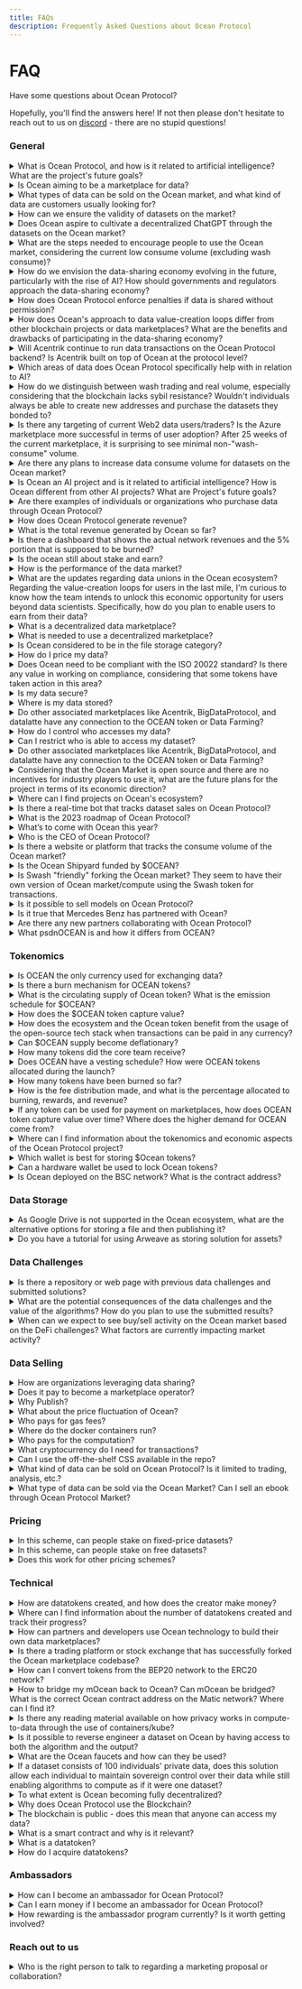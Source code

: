 ```yaml
---
title: FAQs
description: Frequently Asked Questions about Ocean Protocol
---
```


# FAQ

Have some questions about Ocean Protocol?

Hopefully, you'll find the answers here! If not then please don't hesitate to reach out to us on [discord](https://discord.gg/TnXjkR5) - there are no stupid questions!

### General

<details>

<summary>What is Ocean Protocol, and how is it related to artificial intelligence? What are the project's future goals?</summary>

The mission of Ocean is to level the playing field around data & AI. 
AI models need data; Ocean provides tools to help supply, manage, and monetize that data. 
Ocean tokenizes access to data, enabling web3 wallets to hold keys to data, decentralized data exchanges, token-gated APIs, the provenance of data sharing, compute to data, and more. 
The Ocean core team & Ocean community continue to evolve the stack and applications around it, which in turn drives traction.
You can learn more about what we are doing in 2023 in this [blog post](https://blog.oceanprotocol.com/ocean-protocol-update-2023-44ed14510051a).
  
</details>

<details>

<summary>Is Ocean aiming to be a marketplace for data?</summary>

Our goal is to build the tools and services to facilitate a new Data Economy that gives data owners control, while preserving privacy and helping to kickstart commercialization of data, including data marketplaces.
Ocean Protocol was founded to build technology for a Data Economy at the intersection of blockchain, data, and AI. We have pioneered several technologies to push the envelope forward, including the original patent for NFTs, token engineering, data tokens, and others.

Find more about our vision in this [blog post](https://blog.oceanprotocol.com/mission-values-for-ocean-protocol-aba998e95b8).

</details>

<details>

<summary>What types of data can be sold on the Ocean market, and what kind of data are customers usually looking for? </summary>

Any type of data can be sold via Ocean Protocol. AI data, music data, image, video, trading, ai data, tickets. Anything that can be accessed online.

</details>

<details>

<summary>How can we ensure the validity of datasets on the market?</summary>

We are not actively developing a dedicated system for dataset validation. Instead, we have built tools and established multiple methods within our verification layer. However, the primary responsibility for data validation lies with the customer. To assess the data's quality, consider these questions: 
1. What is the reputation of the dataset's publisher?
2. Does the dataset include well-defined metadata and provenance information? 
3. Is sample data available for evaluation? 
4. What is the dataset's rating within the marketplace? (Refer to the star rating we have implemented.) 
5. Is the publisher responsive to inquiries? Feel free to send a direct message to the publisher via the marketplace to engage in discussions before making a data purchase.
</details>

<details>

<summary>Does Ocean aspire to cultivate a decentralized ChatGPT through the datasets on the Ocean market?</summary>

While Ocean Protocol primarily focuses on data sharing and data-related technologies, it's not directly involved in the development of AI models like ChatGPT. However, it's possible that individuals or organizations could use the Ocean marketplace to share or sell datasets that could be used in training AI models like ChatGPT. Decentralized AI models, like ChatGPT, often rely on a wide range of data sources to improve their performance and versatility. ⁣

</details>

<details>

<summary>What are the steps needed to encourage people to use the Ocean market, considering the current low consume volume (excluding wash consume)?</summary>

There are a wide host of technical, business, and cultural barriers to overcome before volume sales can scale. Blockchain and crypto technology are relatively new and adopted by a niche group of enthusiasts. On top, the concept of a Data Economy is still nascent. Data buyers are generally restricted to data scientists, researchers, or large corporations, while data providers are mainly corporations and government entities. The commercialization of data is still novel and the processes are being developed and refined.

</details>

<details>

<summary>How do we envision the data-sharing economy evolving in the future, particularly with the rise of AI? How should governments and regulators approach the data-sharing economy?</summary>

Policymaking is a complex, highly charged, and fast-moving field. The position of Ocean Protocol is that the creators of the data should have the tools to control how their data will be used and to share in profits if their data is commercialized. Ocean Protocol was founded to build technology for a Data Economy at the intersection of blockchain, data, and AI. We have pioneered several technologies to push the envelope forward, including the original patent for NFTs, token engineering, data tokens, and others.

</details>

<details>

<summary>How does Ocean Protocol enforce penalties if data is shared without permission?</summary>

Determining whether someone has downloaded your data and is reselling it is quite challenging. While they are bound by a contract not to do so, it's practically impossible to monitor their actions. If you want to maintain the privacy of your dataset, you can explore the option of using compute-to-data(C2D). Via C2D your data remains private and people can only run algorithms(that you approve of) to extract intelligence. 
This issue is similar to what any digital distribution platform faces. For instance, can Netflix prevent individuals from downloading and redistributing their content? Not entirely. They invest significant resources in security, but ultimately, complete prevention is extremely difficult. They mainly focus on making it more challenging for such activities to occur.

</details>

<details>

<summary>How does Ocean's approach to data value-creation loops differ from other blockchain projects or data marketplaces? What are the benefits and drawbacks of participating in the data-sharing economy?</summary>

The Ocean token design is based on learnings from token engineering, a set of tools and models pioneered by the Ocean core team. Many of the learnings from token engineering are used by current crypto projects, as well as the Ocean team.

The Data Economy is nascent and cutting-edge. Many of the tools, components, and integrations are at an early stage or non-existent. Participation now, in an emerging Data Economy, is a bet on the future where data can be commercialized and accessible for data applications and developers.

</details>

<details>

<summary> Will Acentrik continue to run data transactions on the Ocean Protocol backend? Is Acentrik built on top of Ocean at the protocol level?</summary>

3rd party markets such as Gaia-X, BDP and Acentrik use Ocean components to power their marketplace. They will likely use another currency for the exchange of services. If these marketplaces are publicly accessible, indexable and abide by the fee structure set out by Ocean Protocol, transaction fees would be remitted back to the Ocean community. These transaction fees would be allocated according to plan set out (https://blog.oceanprotocol.com/ocean-token-model-3e4e7af210f9).

</details>

<details>


<summary>Which areas of data does Ocean Protocol specifically help with in relation to AI?</summary>

Ocean Protocol offers a decentralized data marketplace where you can access a wide range of data, including text datasets, for your AI projects. Whether you're working on natural language processing (NLP), sentiment analysis, or text generation, Ocean Protocol can assist you in finding the data you need to enhance your AI models. 

Also, you can train models on the data that is available and extract insights.

</details>

<details>

<summary>How do we distinguish between wash trading and real volume, especially considering that the blockchain lacks sybil resistance? Wouldn't individuals always be able to create new addresses and purchase the datasets they bonded to?</summary>

  There is no economic value or advantage in wash-consuming data assets. The transaction fees expended for this maneuver would exceed the amount of potential rewards to be gained .

</details>

<details>

<summary>Is there any targeting of current Web2 data users/traders? Is the Azure marketplace more successful in terms of user adoption? After 25 weeks of the current marketplace, it is surprising to see minimal non-"wash-consume" volume.</summary>

  We don't want to comment on the success of the Azure marketplace.If it's a success, that's great! 
What we can share is our dedicated efforts to enhance accessibility for our tools and technology, which includes incorporating features for web2 users.

</details>

<details>

<summary>Are there any plans to increase data consume volume for datasets on the Ocean market?</summary>

Yes, currently, we have several ongoing initiatives. On one hand, there's the data farming effort, actively developing templates and showcases, enhancing the technology stack, hosting and rewarding participants in data challenges. All of these efforts are geared towards increasing platform engagement and bringing more people into the ecosystem. ⁣

</details>

<details>

<summary>Is Ocean an AI project and is it related to artificial intelligence? How is Ocean different from other AI projects? What are Project's future goals? </summary>

Ocean Protocol is not primarily an AI project, but it is closely related to artificial intelligence (AI) and plays a significant role in the AI ecosystem. Its primary focus is on data sharing and data marketplaces. 
1. Is Ocean an AI project? Ocean Protocol is primarily a data-sharing and marketplace project, but it is highly relevant to AI. It provides a platform for data providers to share and monetize their datasets, which are crucial for training and improving AI models.

2. Is it related to artificial intelligence? Yes, Ocean Protocol is closely related to artificial intelligence. It helps address the data challenges that AI faces by providing a decentralized marketplace for datasets, including text, image, and other types of data, which are essential for AI model development.

3. What are the project's future goals? Ocean Protocol's future goals include expanding its data marketplace, enhancing data privacy and security, and fostering collaboration between data providers and AI practitioners. The project aims to make high-quality data more accessible and usable for AI applications.

4. How is Ocean different from other AI projects? Ocean stands out from other AI projects by focusing on the data aspect of AI. While many AI projects concentrate on algorithms and models, Ocean's primary goal is to enable efficient and secure data sharing. It leverages blockchain technology to ensure data provenance, privacy, and transparency, making it a unique solution in the AI landscape.

</details>

<details>

<summary>Are there examples of individuals or organizations who purchase data through Ocean Protocol?</summary>

  Data is purchased using the Ocean Market and other Ocean services, but the volume of sales and purchases is small at the moment

There are a wide host of technical, business, and cultural barriers to overcome before volume sales can scale. Blockchain and crypto technology are relatively new and adopted by a niche group of enthusiasts. On top, the concept of a Data Economy is still nascent. Data buyers are generally restricted to data scientists, researchers, or large corporations, while data providers are mainly corporations and government entities. The commercialization of data is still novel and the processes are being developed and refined.
</details>

<details>

<summary>How does Ocean Protocol generate revenue?</summary>

The protocol generates revenue via fees. A fee is applied to all transactions for using the Ocean components. This fee is used for the further development of Ocean technology and for the buy-and-burning of the Ocean token. ⁣

</details>

<details>

<summary>What is the total revenue generated by Ocean so far?</summary>

While we currently don't have a dedicated dashboard for this information, you can access it at the smart contract level. As an example, for Polygon-generated revenue(the most used network), you can view this information [here](https://polygonscan.com/address/0x042BFbd88c3998282153088604207b2AeF045b43#tokentxns).

</details>

<details>

<summary>Is there a dashboard that shows the actual network revenues and the 5% portion that is supposed to be burned?</summary>

While we currently don't have a dedicated dashboard for this information, you can access it at the smart contract level. As an example, for Polygon-generated revenue(the most used network), you can view this information on [polygonscan](https://polygonscan.com/address/0x042BFbd88c3998282153088604207b2AeF045b43#tokentxns).

</details>

<details>

<summary>Is the ocean still about stake and earn?</summary>

Staking and earning are part of the project, incentivizing people and curating data assets. But this is just one part, We encourage you to discover more about the project by going through the [docs](https://docs.oceanprotocol.com/).

</details>

<details>

<summary>How is the performance of the data market?</summary>

There are a wide host of technical, business and cultural barriers to overcome before volume sales can scale. Blockchain and crypto technology is relatively new and adopted by a niche group of enthusiasts. On top, the concept of a Data Economy is still nascent. Data buyers are generally restricted to data scientists, researchers or large corporations, while data providers are mainly corporations and government entities. The commercialization of data is still novel and the processes are being developed and refined. ⁣

</details>

<details>

<summary>What are the updates regarding data unions in the Ocean ecosystem? Regarding the value-creation loops for users in the last mile, I'm curious to know how the team intends to unlock this economic opportunity for users beyond data scientists. Specifically, how do you plan to enable users to earn from their data?</summary>

We operate as a protocol, providing tools for others to create valuable projects. As a result, our team is not currently focused on developing a data union directly. However, there are individuals and groups leveraging Ocean technology to construct data unions. An illustrative example is found [here](https://www.dataunion.app/).

</details>

<details>

<summary>What is a decentralized data marketplace?</summary>

A data marketplace allows providers to publish data and buyers to consume data. Unlike centralized data marketplaces, decentralized ones give users more control over their data, algorithms, and analytics by minimizing custodianship and providing transparent and immutable records of every transaction. With features such as Compute-to-Data (C2D), data and algorithms can be ingested into secure Docker containers where escapes are avoided, protecting both the data and algorithms.

</details>

<details>

<summary>What is needed to use a decentralized marketplace?</summary>

Users access decentralized marketplaces via Metamask. Metamask is an applet interface that manages unique IDs, generated and controlled fully by the user. These unique IDs (aka Ethereum address) are used to store digital assets such as cryptocurrency, datatokens, NFTs, and other web3 native assets.

A Metamask wallet can easily be set up as a browser extension by going to your browser’s web store for extensions and searching for “MetaMask”. For additional help setting up your MetaMask wallet, watch our short tutorial video and review these instructions on Ocean’s documentation page.

Once a user has Metamask installed and an Ethereum address, they can register, consume, or stake on datasets on Ocean Market.

</details>

<details>

<summary>Is Ocean considered to be in the file storage category?</summary>

No, OCEAN does not store data. When publishing, you are providing the URL (or specs for other types of storage).
  
</details>

<details>

<summary>How do I price my data?</summary>

Ocean gives you two different options for pricing your data - [fixed price](../developers/contracts/pricing-schemas.md#fixed-pricing) or [free](../developers/contracts/pricing-schemas.md#free-pricing). You need to decide what your dataset is worth and how you want to price it. You can change the price but you can’t change the price format (e.g. from fixed to free).

</details>

<details>

<summary>Does Ocean need to be compliant with the ISO 20022 standard? Is there any value in working on compliance, considering that some tokens have taken action in this area?</summary>

Ocean Protocol helps facilitate data sharing and commercialization. At our current stage of development, we have no developed specific industry vertical supports, such as ISO20022 (relating to standardized formats for financial data sharing).

</details>

<details>

<summary>Is my data secure?</summary>

Yes. Ocean Protocol understands that some data is too sensitive to be shared — potentially due to GDPR or other reasons. For these types of datasets, we offer a unique service called [compute-to-data](../developers/compute-to-data/README.md). This enables you to monetize the dataset that sits behind a firewall without ever revealing the raw data to the consumer. For example, researchers and data scientists pay to run their algorithms on the data set, and the computation is performed behind a firewall; all the researchers or data scientists receive is the results generated by their algorithm.

</details>

<details>

<summary>Where is my data stored?</summary>

Ocean does not provide data storage. Publishers have the choice to [store](../user-guides/asset-hosting/README.md) their data on their own servers, cloud, or decentralized storage. Users need only to provide a URL, an IPFS hash, an Arweave CID, or the on-chain information to the dataset. This is then encrypted as a means to protect access to the dataset.

</details>

<details>

<summary>Do other associated marketplaces like Acentrik, BigDataProtocol, and datalatte have any connection to the OCEAN token or Data Farming?</summary>

Several projects use Ocean-components to power their data marketplaces. If these marketplaces are publicly accessible and indexable by Ocean Protocol, they are included in the data farming rewards program. If the marketplaces are closed and private, which cannot be indexed and tracked, then assets and activities are not part of the data farming program.

</details>

<details>

<summary>How do I control who accesses my data?</summary>

Ocean provides tools for access control, [fine-grained permissions](../developers/fg-permissions.md), passlisting, and blocklisting addresses. Data and AI services can be shared under the conditions set by the owner of the data. There is no central intermediary, which ensures no one can interfere with the transaction and both the publisher and user have transparency.

</details>

<details>

<summary>Can I restrict who is able to access my dataset?</summary>

Yes - Ocean has implemented [fine-grained permissions](../developers/fg-permissions.md). This means that you can create allow and deny lists that restrict access from certain individuals or limit access to particular organizations. \
PS: [Fine-grained permissions](../developers/fg-permissions.md) are not integrated into the Ocean Marketplace.

</details>

<details>

<summary>Do other associated marketplaces like Acentrik, BigDataProtocol, and datalatte have any connection to the OCEAN token or Data Farming?</summary>

Several projects use ocean components to power their data marketplaces. If these marketplaces are publicly accessible and indexable by Ocean Protocol, they are included in the data farming rewards program. If the marketplaces are closed and private, which cannot be indexed and tracked, then assets and activities are not part of the data farming program.

</details>

<details>

<summary>Considering that the Ocean Market is open source and there are no incentives for industry players to use it, what are the future plans for the project in terms of its economic direction?</summary>

The Ocean Market has consistently served as a showcase for the practical application of Ocean technology. Moreover, it has the potential to set a precedent for the development of other marketplaces within the Ocean ecosystem.

However, it's important to note that participants using the Ocean stack are subject to transaction fees, which vary depending on the chosen token, either 0.1% or 0.2%. These fees serve the dual purpose of furthering the development of Ocean technology and facilitating the buy-and-burning of the Ocean token. 
</details>

<details>

<summary>Where can I find projects on Ocean's ecosystem?</summary>

All the ecosystem information is available on the [website](https://oceanprotocol.com/ecosystem).
  
</details>

<details>

<summary>Is there a real-time bot that tracks dataset sales on Ocean Protocol?</summary>

Not to our knowledge. If you find something, please share it with us 🙃
  
</details>

<details>

<summary>What is the 2023 roadmap of Ocean Protocol?</summary>

This [blog post](https://blog.oceanprotocol.com/ocean-protocol-update-2023-44ed14510051) provides the 2023 goals and plans for the Ocean Core team. 
</details>

<details>

<summary>What’s to come with Ocean this year?</summary>

Check out our [roadmap](https://oceanprotocol.com/technology/roadmap) to see what we are currently working on. If you are interested in tracking our progress towards these goals then take a look at our [github](https://github.com/oceanprotocol/).

</details>

<details>

<summary>Who is the CEO of Ocean Protocol?</summary>

Ocean Protocol is an open-source project with no official lead. The protocol is permissionless and all the code and components are available for free. For administrative purposes, there is a limited liability non-profit company registered in Singapore with three directors including Trent McConaghy and Bruce Pon, co-founders of Ocean.
  
</details>


<details>

<summary>Is there a website or platform that tracks the consume volume of the Ocean market?</summary>

Yes there is - the [Autobot](https://autobotocean.com/) one. 

</details>


<details>

<summary>Is the Ocean Shipyard funded by $OCEAN?</summary>
Ocean Shipyard is an early-stage grant program established to fund the next generation of Web3 dApps built on Ocean Protocol. It is made for entrepreneurs looking to build open-source Web3 solutions on Ocean, make valuable data available, build innovations, and create value for the Ocean ecosystem.

More info on the [Shipyard](https://oceanprotocol.com/shipyard) page.

  
</details>

<details>

<summary>Is Swash "friendly" forking the Ocean market? They seem to have their own version of Ocean market/compute using the Swash token for transactions.</summary>

Anyone can fork Ocean Market; the core team encourages this because it drives value to the Ocean ecosystem and OCEAN token. Daimler / Acentrik and deltaDAO are prime examples of forks. Swash has published data assets on Ocean Market. Details: The [Ocean Market](https://github.com/oceanprotocol/market) repo is a permissive open-source license (Apache 2). That code uses Ocean contracts deployed to Eth mainnet and elsewhere. Within hours one can fork Ocean Market code and launch their own data marketplace with their own branding. Ocean Market or the forks can use any token as a unit of exchange, OCEAN or otherwise. Unit-of-exchange is weak for value accrual. Better is *revenue* going to the protocol community; Ocean has that via whenever a datatoken is consumed, 0.1% goes to the Ocean community. Ocean Market is one of many templates for people to build Ocean-powered dApps; all templates are forkable. 
1. Ocean [Templates](https://oceanprotocol.com/templates). 
2. Introducing Ocean Templates [blog post](https://blog.oceanprotocol.com/introducing-ocean-templates-tools-to-build-next-generation-web3-dapps-67b66e519eb1).
3. Ocean Token Model 2023 [blog post](https://blog.oceanprotocol.com/ocean-token-model-2023-2f306932f34a).
  
</details>

<details>

<summary>Is it possible to sell models on Ocean Protocol?</summary>

Yes, you can sell any type of data. Start learning about us through the [documentation](https://docs.oceanprotocol.com/).
  
</details>


<details>

<summary>Is it true that Mercedes Benz has partnered with Ocean?</summary>

Yes 🫢, [here](https://blog.oceanprotocol.com/acentrik-a-decentralized-data-marketplace-for-enterprises-built-on-ocean-protocol-is-now-in-7fb7371e57d4) are a few details.
  
</details>

<details>

<summary>Are there any new partners collaborating with Ocean Protocol?</summary>

Yes 😉 You'll find some details of collaborations on our [blog post](https://blog.oceanprotocol.com/acentrik-a-decentralized-data-marketplace-for-enterprises-built-on-ocean-protocol-is-now-in-7fb7371e57d4). ⁣

  
</details>

<details>

<summary>What psdnOCEAN is and how it differs from OCEAN?</summary>

OCEAN is the main currency of the Ocean network, particularly the Ocean Market. [psdnOCEAN](https://docs.h2odata.xyz/protocol-overview/psdnocean-veocean-liquid-staking) is a staking token used for data farming network rewards. By converting OCEAN to psdnOCEAN, users can earn passive staking rewards. psdnOCEAN is not directly affiliated with Ocean Protocol and is operated by an independent entity named H20. Locking contracts for H20 and psdnOCEAN are open source and can be examined publicly. To get psdnOCEAN, users lock their OCEAN and then receive an equivalent amount of psdnOCEAN in return. Although the locking and staking contracts have been audited, users should do their own research and put at risk only the amounts that they are willing to lose. ⁣
  
</details>

### Tokenomics 

<details>

<summary>Is OCEAN the only currency used for exchanging data?</summary>

Ocean Market currently supports only $OCEAN and H2O for the exchange of services. Markets such as BDP and Acentrik use another currency for the exchange of services.
  
</details>

<details>

<summary>Is there a burn mechanism for OCEAN tokens?</summary>

A portion of the revenue earned in the Ocean ecosystem is earmarked for buy-and-burn. If the transaction volume on Ocean reaches scale and is broadly adopted to the point where the buy-burn mechanism outruns the emissions of Ocean token, the Ocean token supply would deflate.

</details>

<details>

<summary>What is the circulating supply of Ocean token? What is the emission schedule for $OCEAN?</summary>

All 1.41 Billion Ocean have been [minted](https://blog.oceanprotocol.com/control-over-the-ocean-contract-to-be-revoked-soon-overview-6c5b15be2db) with approximately 700 million Ocean in circulation. The remaining 51% of the supply is earmarked on an emission schedule identical to Bitcoin's emission mechanism, including the 4-year half-life.

</details>

<details>

<summary>How does the $OCEAN token capture value?</summary>

The $OCEAN token is used as the [glue](https://blog.oceanprotocol.com/ocean-token-model-3e4e7af210f9) for the Ocean ecosystem. A 0.1% or a 0.2% fee is applied to all transactions performed using Ocean components. This fee is used for further development of Ocean technology and for buy-and-burning of the Ocean token. 

</details>

<details>

<summary>How does the ecosystem and the Ocean token benefit from the usage of the open-source tech stack when transactions can be paid in any currency?</summary>

You are right, all Ocean modules and components are open-source and freely available to the community. Developers can change the default currency from OCEAN to a different one for their marketplace. But, there is a community fee involved in all transactions hapening in the ecosystem. 

The ocean community fees are though dependant on the token used. There is a 0.1% fee for transactions performed using the Ocean or H2O tokens and a 0.2% for transactions using other tokens.

veOCEAN on the other hand, follows the model of other ve tokens, where it can be used for passive and active staking. By locking up your $OCEAN to veOCEAN, you automatically receive passive staking rewards. You can also earn active staking rewards by assigning your veOCEAN directly on datasets or through a proxy (psdnOCEAN), who deploy your veOCEAN at no risk, in order to gain a share of active rewards. Active rewards are based on transaction volume on specific data assets.

</details>

<details>

<summary>Can $OCEAN supply become deflationary?</summary>

A portion of the revenue earned in the Ocean ecosystem is earmarked for buy-and-burn. If the transaction volume on Ocean reaches scale and is broadly adopted to the point where the buy-burn mechanism outruns the emissions of Ocean token, the Ocean token supply would deflate.

</details>

<details>

<summary>How many tokens did the core team receive?</summary>

The Ocean token [supply](https://blog.oceanprotocol.com/control-over-the-ocean-contract-to-be-revoked-soon-overview-6c5b15be2db) is fixed at 1.41 Billion. To date, all tokens have been minted and approximately 720m OCEAN are allocated towards data farming and network rewards. Of the total supply, 10% was allocated to over 100 members of the founding team and developers in exchange for a 5 year commitment to the project.


</details>

<details>

<summary>Does OCEAN have a vesting schedule? How were OCEAN tokens allocated during the launch?</summary>

All 1.41 Billion Ocean have been [minted](https://blog.oceanprotocol.com/control-over-the-ocean-contract-to-be-revoked-soon-overview-6c5b15be2db ⁣) with approximately 700 million Ocean in circulation. The remaining 51% of the supply is earmarked on an emission schedule identical to Bitcoin's emission mechanism, including the 4 year half-life.

</details>

<details>

<summary>How many tokens have been burned so far?</summary>

You can view the transactions for the burned tokens on [etherscan](https://etherscan.io/token/0x967da4048cd07ab37855c090aaf366e4ce1b9f48?a=0x000000000000000000000000000000000000dead). As of September 2023, approximately 1.4 million tokens have been burned. ⁣

</details>

<details>

<summary>How is the fee distribution made, and what is the percentage allocated to burning, rewards, and revenue?</summary>

A portion of the revenue earned in the Ocean ecosystem is earmarked for buy-and-burn. If the transaction volume on Ocean reaches scale and is broadly adopted to the point where the buy-burn mechanism outruns the emissions of Ocean token, the [Ocean token supply](https://blog.oceanprotocol.com/ocean-token-model-3e4e7af210f9) would deflate. Also, 5% of Ocean network revenue is assigned for burning. ⁣

</details>

<details>

<summary>If any token can be used for payment on marketplaces, how does OCEAN token capture value over time? Where does the higher demand for OCEAN come from?</summary>

The $OCEAN token is used as the glue for the Ocean ecosystem. A 0.1% or a 0.2% fee is applied to all transactions performed using Ocean components. This fee is used for further development of Ocean technology and for buy-and-burning of the Ocean token.

</details>

<details>

<summary>Where can I find information about the tokenomics and economic aspects of the Ocean Protocol project?</summary>

All 1.41 Billion Ocean have been [minted](https://blog.oceanprotocol.com/control-over-the-ocean-contract-to-be-revoked-soon-overview-6c5b15be2db) with approximately 700 million Ocean in circulation. The remaining 51% of the supply is earmarked on an emission schedule identical to Bitcoin's emission mechanism, including the 4 year half-life.⁣

</details>

<details>
  
<summary>Which wallet is best for storing $Ocean tokens?</summary>

OCEAN Token is a standard ERC20 token, so any wallet that can hold ERC20 can hold OCEAN as well. However, we always recommend hardware wallet for security reasons ⁣

</details>

<details>

<summary>Can a hardware wallet be used to lock Ocean tokens?</summary>

Yes, either through Metamask (or another software wallet that can connect to a hardware wallet) or through your hardware wallet software - Ledger, Trezor etc. ⁣

</details>

<details>

<summary>Is Ocean deployed on the BSC network? What is the contract address?</summary>

Yes, it's [0xDCe07662CA8EbC241316a15B611c89711414Dd1a](https://bscscan.com/token/0xdce07662ca8ebc241316a15b611c89711414dd1a).

<details>

<summary>Can the Ocean tech stack be used without utilizing the OCEAN token?</summary>

All Ocean modules and components are open-source and freely available to the community. Developers can change the default currency from OCEAN to a different one for their marketplace.

The ocean community fees are though dependant on the token used. There is a 0.1% fee for transactions performed using the Ocean or H2O tokens and a 0.2% for transactions using other tokens.
</details>


<details>

<summary>When is the next token release scheduled?</summary>

There will not be a next release for the token. To date, all tokens have been [minted](https://blog.oceanprotocol.com/control-over-the-ocean-contract-to-be-revoked-soon-overview-6c5b15be2db ⁣) and approximately 720 million OCEAN are allocated towards data farming and network rewards. 
  
</details>

<details>

<summary>Do other associated marketplaces like Acentrik, BigDataProtocol, and datalatte have any connection to the OCEAN token or Data Farming?</summary>

Several projects use Ocean-components to power their data marketplaces. If these marketplaces are publicly accessible and indexable by Ocean Protocol, they are included in the data farming rewards program. If the marketplaces are closed and private, which cannot be indexed and tracked, then assets and activities are not part of the data farming program.

</details>

<details>

<summary>Does the OCEAN token also have governance functionality?</summary>

During the Ocean DAO grants program (2021-2022), the Ocean token was used for community voting and governance. Currently, there are no governance functions associated with the Ocean Token. In the future, when there is a broader adoption of Ocean technology and a vibrant community and ecosystem has formed around Ocean, further options for community governance with the Ocean token will be explored.
  
</details>

<details>

<summary>How is the fee distribution made, and what is the percentage allocated to burning, rewards, and revenue?</summary>

A portion of the revenue earned in the Ocean ecosystem is earmarked for buy-and-burn. If the transaction volume on Ocean reaches scale and is broadly adopted to the point where the buy-burn mechanism outruns the emissions of Ocean token, the Ocean token supply would deflate. Information about the Ocean token dynamics can be found [here](https://blog.oceanprotocol.com/ocean-token-model-3e4e7af210f9). Also, 5% of Ocean network revenue is assigned for burning.
  
</details>

<details>

<summary>Could you explain the impact of EUROe on the utility of OCEAN? If transactions are made with EUROe within the Gen-X and GAIA-X ecosystem, how does it affect the use and value of OCEAN?</summary>

3rd party markets such as Gaia-X, BDP, and Acentrik may use another currency for the exchange of services. If these marketplaces are publicly accessible, indexable, and abide by the fee structure set out by Ocean Protocol, transaction fees would be remitted back to the Ocean community. These transaction fees would be allocated according to the [plan](https://blog.oceanprotocol.com/ocean-token-model-3e4e7af210f9) set out.
⁣
</details>


<details>

<summary>Does the increasing number of transactions and demand for OCEAN tokens result in a dampening effect due to higher prices?</summary>

$OCEAN token is designed as a utility token, which becomes deflationary when transaction volume reaches scale and exceeds the value of $OCEAN being emitted via Data Farming. Learn more [here](https://blog.oceanprotocol.com/ocean-token-model-3e4e7af210f9). ⁣
  
</details>

<details>

<summary>Is there a stablecoin backed by OCEAN tokens?</summary>

No, there is no stablecoin issued that is backed using $OCEAN.
  
</details>


<summary> Which blockchain network currently has the highest liquidity for Ocean?</summary>

The Ethereum network has the highest liquidity for $OCEAN.
  
</details>

### Data Storage

<details>

<summary>As Google Drive is not supported in the Ocean ecosystem, what are the alternative options for storing a file and then publishing it?</summary>

Google Drive is an awesome product, but is designed for file sharing between a small group of users and is not properly working with our architecture. ⁣There are a bunch of other systems you can use that work smoothly with our stack. [Here](../developers/storage.md) are some alternatives.

</details>

<details>

<summary>Do you have a tutorial for using Arweave as storing solution for assets?</summary>

You bet we have. [Here](../user-guides/asset-hosting/arweave.md) it is 😎

</details>

### Data Challenges 

<details>

<summary>Is there a repository or web page with previous data challenges and submitted solutions?</summary>

You can find a list of past data challenges on our [website](https://oceanprotocol.com/challenges). 
Accessing the submitted solutions is currently a work in progress, with one solution already available for the [Catalunya](https://catalunya.oceanprotocol.com/) challenge.
  
</details>

<details>

<summary>What are the potential consequences of the data challenges and the value of the algorithms? How do you plan to use the submitted results?</summary>

That's one of the objectives: to cultivate exceptional, valuable algorithms and make them accessible. Currently, the process of accessing the submitted solutions is in progress, with one solution already available for the [Catalunya](https://catalunya.oceanprotocol.com/) challenge.

</details>

<details>

<summary>When can we expect to see buy/sell activity on the Ocean market based on the DeFi challenges? What factors are currently impacting market activity?</summary>

Soon 😉 Right now we have one for the [Catalunya](https://catalunya.oceanprotocol.com/) challenge. The others are work-in-progress.


</details>

### Data Selling

<details>

<summary>How are organizations leveraging data sharing?</summary>

For the most part, organizations are leveraging data sharing to benefit from data monetization, however, increasingly organizations are also sharing data in order to boost their progress on sustainability goals. For example, data aggregated from vehicles can not only bring new revenue streams to automotive firms but can also be used to battle pollution.

</details>

<details>

<summary>Does it pay to become a marketplace operator?</summary>

Yes. Marketplace operators benefit from earning commissions on marketplace transactions related to data consumption. Ocean Market is primarily focused on monetizing data however it is also designed to handle the sale of any digital asset or service. As a result, the total addressable market goes way beyond revenues from just selling data. Operating costs for an Ocean-powered marketplace are moderate and the base code is open source and available free of charge under the Apache 2 license.

</details>

<details>

<summary>Why Publish?</summary>

Publishing data, algorithms, and other digital assets and services on an Ocean-powered marketplace offers numerous opportunities to earn on the future revenue streams connected to that data as well as build a lucrative ecosystem that adds value to the published asset. It also allows for the discovery and insights into new use cases and applications of the published asset.

</details>

<details>

<summary>What about the price fluctuation of Ocean?</summary>

Price fluctuation is mitigated through the use of the Ocean backed stable coin H2O.

</details>

<details>

<summary>Who pays for gas fees?</summary>

Gas fees for marketplace transactions are paid by the user initiating the transaction (for publishing, consuming, etc).

</details>

<details>

<summary>Where do the docker containers run?</summary>

Dockers containers can run anywhere. Ocean Market uses a docker run by the Ocean Protocol Foundation OPF); limit: 1 CPU limit / 60 seconds max. NOTE: This means OPF technically has access to data. In the case of a forked Ocean-powered marketplace, the owner of the marketplace must set up a computation environment. If individual users of the marketplace are concerned with security they should be prepared to host both the data and provide compute-to-data services on-premise.

</details>

<details>

<summary>Who pays for the computation?</summary>

The marketplace owner.

</details>

<details>

<summary>What cryptocurrency do I need for transactions?</summary>

The type of cryptocurrencies needed for transactions on the marketplace depends on which network(s) the marketplace is running (Ethereum, Polygon, EWT, BSC, Moonriver, etc.). Regardless of network, users will need to have Ocean tokens as well as the corresponding network token, which is used to pay for gas.

</details>

<details>

<summary>Can I use the off-the-shelf CSS available in the repo?</summary>

The marketplace name, logo, and typeface must be changed by the client. A slight modification would be enough for compliance. For more information consult the READ ME file on [GitHub](https://github.com/oceanprotocol/market#-forking). 

</details>

<details>

<summary>What kind of data can be sold on Ocean Protocol? Is it limited to trading, analysis, etc.?</summary>

Any type of data can be sold via Ocean Protocol. AI data, music data, image, video, trading, tickets. Anything that can live behind a URL.

</details>

<details>

<summary>What type of data can be sold via the Ocean Market? Can I sell an ebook through Ocean Protocol Market?</summary>

Yes, any type of data can be sold via Ocean Protocol. Ai data, music, image, video, trading, tickets. Anything that is accessible online.
</details>

### Pricing


<details>

<summary>In this scheme, can people stake on fixed-price datasets?</summary>

Yes. They allocate their veOCEAN to datasets. Then DF rewards follow the usual DF formula: DCV \* veOCEAN stake.

</details>

<details>

<summary>In this scheme, can people stake on free datasets?</summary>

Yes. They allocate their veOCEAN to datasets. Then DF rewards follow the usual DF formula: DCV \* veOCEAN stake. Except in this case, although DCV is 0, the gas fees will still count towards calculating rewards.

</details>

<details>

<summary>Does this work for other pricing schemes?</summary>

Yes, from the get-go! It doesn’t matter how data is priced, this works for all schemes.

</details>

### Technical

<details>

<summary>How are datatokens created, and how does the creator make money?</summary>

[Datatokens](../developers/contracts/datatokens) represent access rights to a specific dataset on the Ocean Protocol. Creators of datasets tokenize their data, creating these datatokens. Each datatoken is unique to a dataset.

</details>

<details>

<summary>Where can I find information about the number of datatokens created and track their progress?</summary>

To access this data, some technical expertise is required. You can find this information at the subgraph level. In our documentation, we provide a few examples of how to retrieve this data using JavaScript. Feel free to give it a shot by visiting this [page](../developers/subgraph/list-datatokens). If it doesn't meet your requirements, don't hesitate to reach out to us on Discord.

</details>

<details>

<summary>How can partners and developers use Ocean technology to build their own data marketplaces?</summary>

Ocean technology is open-source, community-funded, and freely available for use by anyone. Normally, when a developer wishes to use Ocean, they will let the core team know and we make a joint announcement if both parties agree.

A developer can fork various components from our GitHub repository and create their own. Within the default Ocean code, there is a 0.1% fee per transaction in the Ocean or H2O token or a 0.2% for transactions in other tokens, which is returned to the Ocean community for continued Ocean technology development.

</details>

<details>

<summary>Is there a trading platform or stock exchange that has successfully forked the Ocean marketplace codebase?</summary>

Ocean technology is actively in use with the following entities:

Proof of Concept:
1. Gaia-X
2. Catena-X
3. Move.id

Production:
1. Fetch.Ai
2. Acentrik (Daimler)
3. deltaDAO
4. DeSights
5. BDP

</details>

<details>

<summary>How can I convert tokens from the BEP20 network to the ERC20 network?</summary>

We have a [tutorial](../discover/networks/bridges#binance-smart-chain-bsc-bridge) specific for this. Please double-check the addresses and make sure you are using the right smart contracts. ⁣

  
</details>

<details>

<summary>How to bridge my mOcean back to Ocean?  Can mOcean be bridged? What is the correct Ocean contract address on the Matic network? Where can I find it? </summary>

The OCEAN token address on the polygon network is [0x282d8efCe846A88B159800bd4130ad77443Fa1A1](https://polygonscan.com/address/0x282d8efCe846A88B159800bd4130ad77443Fa1A1). 

Yes, the tokens can be bridged. Please follow this [tutorial](../discover/networks/bridges#polygon-ex-matic-bridge) to bridge to/from polygon.
  
</details>

<details>

<summary>Is there any reading material available on how privacy works in compute-to-data through the use of containers/kube?</summary>


I believe you'll find this [resource](../developers/compute-to-data/compute-to-data-architecture) highly beneficial.
  
</details>

<details>

<summary>Is it possible to reverse engineer a dataset on Ocean by having access to both the algorithm and the output? </summary>

Not to our knowledge. But please, give it a shot and share the results with us 😄. 

PS: We offer good rewards 😇
  
</details>

<details>
  
<summary>What are the Ocean faucets and how can they be used?</summary>


Ocean offers faucets for every test network where the smart contracts are deployed. These faucets provide test Ocean tokens, allowing you to experiment with various functionalities of the platform. It's important to note that the tokens on these networks do not have any real-world value and are exclusively intended for testing purposes. Here are the faucets available:

1. [Goerli](https://faucet.goerli.oceanprotocol.com/) 
2. [Mumbai](https://faucet.mumbai.oceanprotocol.com/)
3. [Sepolia](https://faucet.sepolia.oceanprotocol.com/)

</details>

<details>

<summary>If a dataset consists of 100 individuals' private data, does this solution allow each individual to maintain sovereign control over their data while still enabling algorithms to compute as if it were one dataset?</summary>

Each individual could publish their dataset themselves, to get a data NFT. From the data NFT, they can mint datatokens which are to access the data. They have sovereign control over this, as hold the keys to the data NFTs and datatokens, and have great flexibility in how to give others access. For example, they could send a datatoken to a DAO for the DAO can manage. Or they could grant datatoken-minting permissions to the DAO. The DAO could use this to assemble a dataset across 100 individuals. ⁣
⁣
Learn more about Data NFTs on the [Docs](../developers/contracts/data-nfts).

  
</details>

<details>

<summary>To what extent is Ocean becoming fully decentralized?</summary>

To be fully decentralized means no single point of control, at any level of the stack. The OCEAN token is already fully decentralized. The Ocean core tech stack is already fully decentralized too: smart contracts on permissionless chains, and anyone can run support middleware. The Data Farming incentives program has some centralized components; we aim to decentralize those in the next 12-24 months. ⁣
1. Details about the [Ocean Token](https://blog.oceanprotocol.com/control-over-the-ocean-contract-to-be-revoked-soon-overview-6c5b15be2db).
2. Details about the [core stack](https://blog.oceanprotocol.com/oceans-on-ethereum-mainnet-ba9be1aee0ce⁣).
3. Details about [Data Farming](https://blog.oceanprotocol.com/oceandao-is-going-fully-decentralized-and-autonomous-cb4b725e0360⁣).
  
</details>

<details>

<summary>Why does Ocean Protocol use the Blockchain?</summary>

For both providers and consumers of data, blockchain is a superior substrate for building applications. Blockchain allows business logic to be instantiated in a network and triggered by the users, without intermediaries. This innovation promises lower transaction costs, higher security, more control, fewer errors, and more transparency & auditability.

</details>

<details>

<summary>The blockchain is public - does this mean that anyone can access my data?</summary>

No one is able to access data via the blockchain without purchasing access (with the datatoken) through the smart contract. Ocean smart contracts encrypt the URL to the dataset before it is published on the blockchain. This means that only the encrypted URL will be queryable in the public blockchain. Ocean technology facilitates data access to the consumer via a proxy (Ocean Provider) and the unencrypted URL is never exposed.

</details>

<details>

<summary>What is a smart contract and why is it relevant?</summary>

The blockchain can do more than just store information - it can also run code. A smart contract is an executable script that runs on the blockchain, with no intermediary, and is fully transparent and auditable by anyone. In Ocean, smart contracts facilitate access to data and AI if the access conditions set out by the publisher are fulfilled.

</details>

<details>

<summary>What is a datatoken?</summary>

A datatoken is an access token to datasets and services published in the Ocean ecosystem. Datatokens can be purchased via the Ocean Market or on a decentralized crypto exchange. If a consumer wishes to access a dataset, they must acquire the datatoken and then exchange the datatoken for access to the dataset.

</details>

<details>

<summary>How do I acquire datatokens?</summary>

Datatokens can be acquired and traded in Ocean Market. There are several ways to acquire data tokens. Data publishers can acquire datatokens by publishing datasets and then receiving the generated datatokens.

Consumers can click "buy" on an asset in Ocean Market to buy and redeem a datatoken in exchange for access to a dataset.

Datatokens can also be sent from anyone who holds a datatoken for a particular asset.

</details>

### Ambassadors 

<details>

<summary>How can I become an ambassador for Ocean Protocol?</summary>

To become a member of the Ambassador Program, follow these steps: 
1. Join Ocean Protocol's [Discord](https://discord.com/invite/TnXjkR5) server
2. Join the Discord channel called #treasure-hunter. 
3. Access the application form: "[Apply](https://discord.com/channels/612953348487905282/1133478278531911790) to use this channel."
4. Answer the questions in the application form. 
5. Once you've completed the application process, you can start earning experience points (XP) by actively engaging in discussions on various topics related to the Ocean Protocol.
  
</details>


<details>

<summary>Can I earn money if I become an ambassador for Ocean Protocol?</summary>

Yes, the Ocean Protocol Ambassador Program rewards contributors with weekly bounties and discretionary grants for growing the Ocean Protocol communtiy worldwide

</details>

<details>

<summary>How rewarding is the ambassador program currently? Is it worth getting involved?</summary>

The rewards vary depending on your goals, as they come in various forms. To begin with, there are financial incentives. Furthermore, you gain access to a team of proficient specialists who can aid in enhancing your skills. Valuable networking opportunities also constitute a substantial advantage.
  
</details>

### Reach out to us 

<details>

<summary>Who is the right person to talk to regarding a marketing proposal or collaboration?</summary>

For partnerships, please fill in this [form](https://docs.google.com/forms/d/e/1FAIpQLSdBz7cblsz5yuOKMVoPVfK0Pp1Xuqjwner1kCkRibIIbYMe-w/viewform). 
One member of our team will reach out to you 🤝
  
</details>
